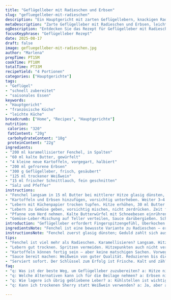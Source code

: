```yaml
---
title: "Geflügelleber mit Radieschen und Erbsen"
slug: "gefluegelleber-mit-radieschen"
description: "Ein Hauptgericht mit zarten Geflügellebern, knackigen Radieschen und frischen Erbsen. Verfeinert mit Sherry und frischer Schnittlauch, bieten Kartoffelrattes als sättigende Beilage. Dabei ersetzt karamellisierter Fenchel die Radieschen für eine adäquate Tiefe. Statt Marsala nutze ich trockenen Weißwein. Der Prozess setzt auf sanftes Anbraten, um Textur und Geschmack zu bewahren, gefolgt von einer reduzierten Sauce, die mit kalter Butter abgerundet wird. Timing, visuelle Veränderungen und Geräusche helfen, den optimalen Garpunkt zu erkennen."
metaDescription: "Zarte Geflügelleber mit Radieschen und Erbsen, leicht verfeinert mit Weißwein und kalter Butter, perfektes Hauptgericht für jeden Anlass."
ogDescription: "Entdecken Sie das Rezept für Geflügelleber mit Radieschen; einfach nachzukochen. Geschmackvolle Kombination von Gemüse und delikater Leber."
focusKeyphrase: "Geflügelleber Rezept"
date: 2025-08-17
draft: false
image: gefluegelleber-mit-radieschen.jpg
author: "Marlena"
prepTime: PT15M
cookTime: PT18M
totalTime: PT33M
recipeYield: "4 Portionen"
categories: ["Hauptgerichte"]
tags:
- "Geflügel"
- "schnell zubereitet"
- "saisonales Essen"
keywords:
- "Hauptgericht"
- "französische Küche"
- "leichte Küche"
breadcrumb: ["Home", "Recipes", "Hauptgerichte"]
nutrition: 
 calories: "320"
 fatContent: "20g"
 carbohydrateContent: "18g"
 proteinContent: "22g"
ingredients:
- "200 ml karamellisierter Fenchel, in Spalten"
- "60 ml kalte Butter, gewürfelt"
- "4 kleine neue Kartoffeln, vorgegart, halbiert"
- "200 ml gefrorene Erbsen"
- "300 g Geflügelleber, frisch, gesäubert"
- "125 ml trockener Weißwein"
- "15 ml frischer Schnittlauch, fein geschnitten"
- "Salz und Pfeffer"
instructions:
- "Fenchel langsam in 15 ml Butter bei mittlerer Hitze glasig dünsten, nicht zu weich; etwa 6 Minuten. Achte auf leichtes Knistern und dunkle Ränder, das zeigt Maillard-Reaktion. Spalten sollen Biss behalten, nicht matschig werden."
- "Kartoffeln und Erbsen hinzufügen, vorsichtig unterheben. Weiter 3–4 Minuten dünsten, bis Erbsen prall-grün und gerade gar sind. Würzen mit Salz und Pfeffer für Frische. Wichtig: Deckel weg, Flüssigkeit soll verdampfen, keine Suppigheit."
- "Lebern mit Küchenpapier trocken tupfen. Hitze erhöhen, 30 ml Butter in dieselbe Pfanne geben. Lebern von jeder Seite schnell anbraten; hörbares Zischen ist gut. Farbe ändern beobachten: außen braun, innen noch rosa. Garzeit ca. 2 Minuten pro Seite. Kein Durchgaren, sonst wird Leber zäh."
- "Lebern zu Gemüse geben, vorsichtig mischen, nicht zerdrücken. Zeit für die Sauce: Pfanne mit Weißwein ablöschen, Hitze hochdrehen. Reduktion beobachten – wird dickflüssig, ähnlich Sirup, 6–7 Minuten. Rauchentwicklung vermeiden, sonst bitter."
- "Pfanne vom Herd nehmen. Kalte Butterwürfel mit Schneebesen einrühren; Sauce wird seidig und glänzend. Nicht zu lange rühren oder Sauce trennt sich."
- "Gemüse-Leber-Mischung auf Teller verteilen, Sauce darübergießen. Schnittlauch darüber streuen, für frisches Aroma und Farbe. Sofort servieren, damit die zarte Leber nicht nachgart."
introduction: "Geflügelleber erfordert Fingerspitzengefühl, Überkochen lässt sie trocken und fad werden – ich habe gelernt, das macht der Sizzle in der Pfanne aus. Radieschen tauschte ich durch Fenchel, weil er beim langsamen Garen seine Süße entfaltet und mit leichter Würze spielt. Die Kartoffelrattes geben der Kombination die nötige Erdigkeit. Erbsen sind nur ein Hauch Frische und Farbe. Weißwein statt Marsala bringt Leichtigkeit, weiter ausbalanciert mit kalter Butter in der Sauce, die die pfannengerösteten Aromen aufgreift. Timing und sensorisches Erkennen sind entscheidend – nicht stur nach Minute, sondern nach Farbe, Klang und Textur. So vermeide ich zu harte Kartoffeln, matschige Gemüse oder trockene Lebern, die ich aus Anfängerzeiten nur allzu gut kenne. Entscheidend an der Pfanne: gute Hitze und Geduld, damit alles ebenmäßig gart und sich die Geschmacksschichten entfalten."
ingredientsNote: "Fenchel ist eine bewusste Variante zu Radieschen – er bringt Extrapfeffer und Süße in das Gericht, funktioniert besonders gut mit einem Hauch karamellisierter Röststoffe. Wenn keine Geflügelleber verfügbar, kann man Hähnchenfilets in kleinen Stücken nehmen, allerdings ist die Textur dann komplett anders – zart und fein bleiben ist hier das Ziel. Statt Erbsen kann man frischen Spinat nehmen, kurz blanchiert – gibt einen Netz von Grün und leicht erdig. Neue Kartoffeln passen jeder Zeit, vorgekocht oder sogar Reste von Pellkartoffeln. Butter am Ende gönnt dem Gericht den nötigen Glanz und bindet die Säure des Weins, zu viel Butter lässt die Sauce fettig wirken. Statt Weißwein geht auch ein milder trockener Sherry, aber unbedingt auf Halbtrockenheit achten. Die Schnittlauchröllchen ersetzen frische Kräuter, gehackt nach Abschluss nicht zu früh, sonst verbrennen sie."
instructionsNote: "Fenchel zuerst glasig dünsten; Geduld zahlt sich aus, zu viel Hitze lässt ihn bitter werden. Die 6 Minuten und das Knistern signalisieren den optimalen Punkt zum Gemüsezugabe. Lebern unbedingt trocken tupfen, sonst spritzt die Butter. Kurzes starkes Anbraten erhält die Textur, kein ständiges Wenden – nur einmal wenden für schöne Kruste. Das Geräusch in der Pfanne ist ein guter Indikator für Hitze. Sauce wird durch Observieren dünnflüssig bis dickflüssig; bei schneller Reduktion eher Hitze reduzieren, sonst verbrennt Alkohol. Kalte Butter am Ende einzuschlagen macht die Sauce cremig; nicht am Ende zu heiß rühren, sonst trennt sich das Fett. Abschmecken nach Salz und Pfeffer nicht vergessen, sobald die Sauce fertig ist, um das Gericht zu balancieren. Serviert wird sofort – das Gericht lebt von Frische."
tips:
- "Fenchel ist viel mehr als Radieschen. Karamellisieren? Langsam. Hitze kontrollieren. Manchmal ist Geduld der Schlüssel zum Erfolg. Einfach aufpassen auf Ränder. Richtiges Timing ist entscheidend – 6 Minuten? Ja, und noch mal. Am besten: Knistern hören."
- "Lebern gut trocknen. Spritzen vermeiden. Hitzepunkten auch nicht vergessen. Einmal wenden für die Kruste. Das Zischen zeigt, dass es passt. Gar nicht zu lange, sonst hart. Rosa innen, das ist das Ziel. Denkt an die Textur, die macht den Unterschied."
- "Kartoffeln können fertig sein – aber keine matschigen Sachen. Vorweg kochen oder Reste nutzen, kein Problem. Wenn etwas angestossen wird: Das Gemüse und die Erbsen? Ein Hauch von Glück im Teller. Auch Spinat passt, schnell blanchiert, noch frischer, klar."
- "Sauce bereit machen: Weißwein von guter Qualität. Reduzieren bis dickflüssig, 6-7 Minuten genau beobachten. Rauch? Nein danke, das wird bitter. Kalte Butter am Ende einrühren. Machen die Sauce so schön cremig. Aber nicht zu lange rühren. Zu viel Stress ruiniert die Konsistenz."
- "Serviert sofort. Der Schlüssel zum Erfolg ist Frische. Kalt und zäh? Niemals. Leber will warm sein, frisch angeschnitten. Timing? Gut im Gefühl haben. Aus Erfahrung: Ein Gericht lebt von der perfekten Zubereitung."
faq:
- "q: Was ist der beste Weg, um Geflügelleber zuzubereiten? a: Hitze nicht übertreiben. Trockene Pfanne vermeiden. Zuerst anbraten, dann Hitze reduzieren. Einmal wenden, perfekt eine Kruste. Dabei auf die Farbe achten."
- "q: Welche Alternativen kann ich für die Beilage nehmen? a: Erbsen nicht dein Ding? Mach Spinat. Auch gut, aber blanchieren. Macht Farbe und ist etwas erdig. Ansonsten? Neue Kartoffeln sind auch klasse. Reste verarbeiten."
- "q: Wie lagere ich übrig gebliebene Leber? a: Kühlstellen ist wichtig. Ideal in einem luftdichten Behälter. Haltbarkeit? Zwei bis drei Tage. Und noch: Aufwärmen? Ganz vorsichtig, nicht überkochen, sonst wird sie zäh."
- "q: Kann ich trockenen Sherry statt Weißwein verwenden? a: Ja, aber achte auf die Halbtrockenheit. Geschmack verändert sich leicht. Sherry bringt tiefer Röstgeschmack. Dabei darauf achten, nicht bitter."

---
```

